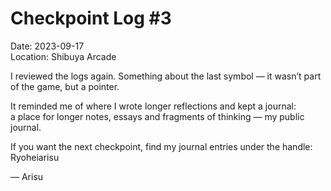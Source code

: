 # Checkpoint Log #3  
Date: 2023-09-17  
Location: Shibuya Arcade

I reviewed the logs again. Something about the last symbol —
it wasn’t part of the game, but a pointer.

It reminded me of where I wrote longer reflections and kept a journal:  
a place for longer notes, essays and fragments of thinking — my public journal.

If you want the next checkpoint, find my journal entries under the handle: Ryoheiarisu

— Arisu
